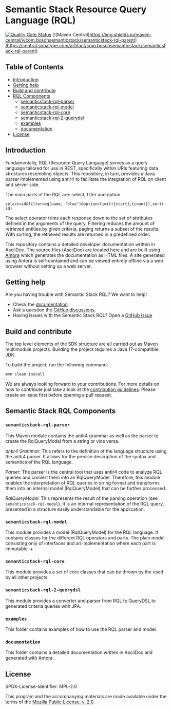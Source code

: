 # Semantic Stack Resource Query Language (RQL)
[![Quality Gate Status](https://sonarcloud.io/api/project_badges/measure?project=bci-oss_semanticstack-rql&metric=alert_status)](https://sonarcloud.io/summary/new_code?id=bci-oss_semanticstack-rql)
[![Maven Central]https://img.shields.io/maven-central/v/com.boschsemanticstack/semanticstack-rql-parent](https://central.sonatype.com/artifact/com.boschsemanticstack/semanticstack-rql-parent)

## Table of Contents

- [Introduction](#introduction)
- [Getting help](#getting-help)
- [Build and contribute](#build-and-contribute)
- [RQL Components](#rql-components)
    - [semanticstack-rql-parser](#semanticstack-rql-parser)
    - [semanticstack-rql-model](#semanticstack-rql-model)
    - [semanticstack-rql-core](#semanticstack-rql-core)
    - [semanticstack-rql-2-querydsl](#semanticstack-rql-2-querydsl)
    - [examples](#examples)
    - [documentation](#documentation)
- [License](#license)

## Introduction

Fundamentally, RQL (Resource Query Language) serves as a query language tailored for use in REST, specifically within URIs featuring data structures resembling
objects. This repository, in turn, provides a Java parser implemented using antlr4 to facilitate the integration of RQL on client and server side.

The main parts of the RQL are: select, filter and option.

```text
select=id&filter=eq(name, "blue")&option=limit({start},{count}),sort(-id)
```

The select operator trims each response down to the set of attributes defined in the arguments of the query.
Filtering reduces the amount of retrieved entities by given criteria, paging returns a subset of the results.
With sorting, the retrieved results are returned in a predefined order.

This repository contains a detailed developer documentation written in AsciiDoc.
The source files (AsciiDoc) are located [here](documentation/modules/developer-guide) and are built using
[Antora](https://antora.org/) which generates the documentation as HTML files. A site generated using Antora is self-contained and can be viewed entirely
offline via a web browser without setting up a web server.

## Getting help

Are you having trouble with Semantic Stack RQL? We want to help!

* Check the [documentation](documentation/modules/user-guide)
* Ask a question the [GitHub discussions](https://github.com/bci-oss/semanticstack-rql/discussions).
* Having issues with the Semantic Stack RQL? Open a [GitHub issue](https://github.com/bci-oss/semanticstack-rql/issues)

## Build and contribute

The top level elements of the SDK structure are all carried out as Maven multimodule projects.
Building the project requires a Java 17-compatible JDK.

To build the project, run the following command:

```bash
mvn clean install
```

We are always looking forward to your contributions. For more details on how to contribute just take
a look at the [contribution guidelines](CONTRIBUTING.md). Please create an issue first before
opening a pull request.

## Semantic Stack RQL Components

### `semanticstack-rql-parser`

This Maven module contains the antlr4 grammar as well as the parser to create the RqlQueryModel from a string or vice versa.

*antlr4 Grammar*: This refers to the definition of the language structure using the antlr4 parser. It allows for the precise description of the syntax and
semantics of the RQL language.

*Parser*: The parser is the central tool that uses antlr4 code to analyze RQL queries and convert them into an RqlQueryModel. Therefore, this module enables the
interpretation of RQL queries in string format and transforms them into an internal model (RqlQueryModel) that can be further processed.

*RqlQueryModel*: This represents the result of the parsing operation (see `semanticstack-rql-model`). It is an internal representation of the RQL query,
presented
in a structure easily understandable for the application.

### `semanticstack-rql-model`

This module provides a model (RqlQueryModel) for the RQL language. It contains classes for the different RQL operators and parts.
The plain model consisting only of interfaces and an implementation where each part is immutable. +

### `semanticstack-rql-core`

This module provides a set of core classes that can be thrown by the used by all other projects.

### `semanticstack-rql-2-querydsl`

This module provides a converter and parser from RQL to QueryDSL to generated criteria queries with JPA.

### `examples`

This folder contains examples of how to use the RQL parser and model.

### `documentation`

This folder contains a detailed documentation written in AsciiDoc and generated with Antora.

## License

SPDX-License-Identifier: MPL-2.0

This program and the accompanying materials are made available under the terms of the
[Mozilla Public License, v. 2.0](LICENSE).
